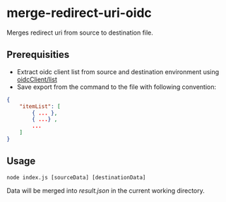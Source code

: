 # merge-redirect-uri-oidc

Merges redirect uri from source to destination file.

## Prerequisities

* Extract oidc client list from source and destination environment using [oidcClient/list](https://uuapp.plus4u.net/uu-bookkit-maing01/ad1916b8190d46b1bd3bcde1f02a140a/book/page?code=93535514)
* Save export from the command to the file with following convention:

```json
{
	"itemList": [
		{ ... },
		{ ...} ,
		...
	]
}

```

## Usage

```
node index.js [sourceData] [destinationData]
```

Data will be merged into *result.json* in the current working directory.  